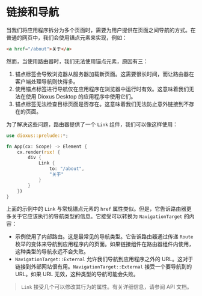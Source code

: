 # 链接和导航

当我们将应用程序拆分为多个页面时，需要为用户提供在页面之间导航的方式。在普通的网页中，我们会使用锚点元素来实现，例如：

```html
<a href="/about">关于</a>
```

然而，当使用路由器时，我们无法使用锚点元素，原因有三：

1. 锚点标签会导致浏览器从服务器加载新页面。这需要很长时间，而让路由器在客户端处理导航则快得多。
2. 使用锚点标签进行导航仅在应用程序在浏览器中运行时有效。这意味着我们无法在使用 Dioxus Desktop 的应用程序中使用它们。
3. 锚点标签无法检查目标页面是否存在。这意味着我们无法防止意外链接到不存在的页面。

为了解决这些问题，路由器提供了一个 `Link` 组件，我们可以像这样使用：

```rust
use dioxus::prelude::*;

fn App(cx: Scope) -> Element {
    cx.render(rsx! {
        div {
            Link {
                to: "/about", 
                "关于"
            }
        }
    })
}
```

上面的示例中的 `Link` 与常规锚点元素的 `href` 属性类似。但是，它告诉路由器更多关于它应该执行的导航类型的信息。它接受可以转换为 `NavigationTarget` 的内容：

- 示例使用了内部路由。这是最常见的导航类型。它告诉路由器通过传递 `Route` 枚举的变体来导航到应用程序内的页面。如果链接组件在路由器组件内使用，这种类型的导航永远不会失败。
- `NavigationTarget::External` 允许我们导航到应用程序之外的 URL。这对于链接到外部网站很有用。`NavigationTarget::External` 接受一个要导航到的 URL。如果 URL 无效，这种类型的导航可能会失败。

> `Link` 接受几个可以修改其行为的属性。有关详细信息，请参阅 API 文档。